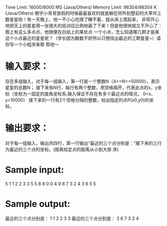 Time Limit: 16000/8000 MS (Java/Others)    Memory Limit: 98304/98304 K (Java/Others)
朝宇小哥哥放假的时候最最喜欢的就是躺在郊外别墅前的大草坪上数星星啦！有一天晚上，他一不小心吃撑了睡不着，就从床上爬起来，
非常开心地把天上的星星用一张很大的纸对应比例地画了下来！但是他很快就又不开心了：图上有这么多点点，他随便在白纸上的某处点
一个小点，怎么知道哪几颗才是离这个小点最近的星星呢？（学长因为数数不好所以只想找出最近的三颗星星~）请你写一个小程序来帮
帮他～
# 输入要求：
存在多组输入，对于每一组输入，第一行是一个整数N（4<=N<=50000），表示星星的总数N；
接下来有N行，每行有两个整数，用空格隔开，代表此点的x，y坐标（坐标为一固定的直角坐标系,输入保证不存在有多个最近点的情况，
0<x、y<10000）
接下来的一行有2个空格分隔的整数，给出指定的点P(x0,y0)的坐标。
# 输出要求：
对于每一组输入，输出共四行，第一行输出“最近的三个点分别是：”接下来的三行为最近的三个点的坐标。(按离给定点的距离从小到大排
序)
# Sample input:
5
1 1
2 2
3 3
5 5
8 8
0 0
4
9 8
7 3
2 4
3 6
5 5
# Sample output:
最近的三个点分别是：
1 1
2 2
3 3
最近的三个点分别是：
3 6
7 3
2 4
